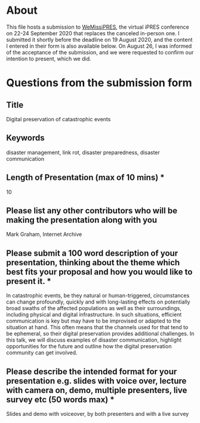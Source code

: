 # About

This file hosts a submission to [WeMissiPRES](https://www.dpconline.org/events/wemissipres), the virtual iPRES conference on 22-24 September 2020 that replaces the canceled in-person one. I submitted it shortly before the deadline on 19 August 2020, and the content I entered in their form is also available below. On August 26, I was informed of the acceptance of the submission, and we were requested to confirm our intention to present, which we did.

# Questions from the submission form

## Title

Digital preservation of catastrophic events


## Keywords
disaster management, link rot, disaster preparedness, disaster communication

## Length of Presentation (max of 10 mins) *

10

## Please list any other contributors who will be making the presentation along with you

Mark Graham, Internet Archive

## Please submit a 100 word description of your presentation, thinking about the theme which best fits your proposal and how you would like to present it. *

In catastrophic events, be they natural or human-triggered, circumstances can change profoundly, quickly and with long-lasting effects on potentially broad swaths of the affected populations as well as their surroundings, including physical and digital infrastructure. In such situations, efficient communication is key but may have to be improvised or adapted to the situation at hand. This often means that the channels used for that tend to be ephemeral, so their digital preservation provides additional challenges. In this talk, we will discuss examples of disaster communication, highlight opportunities for the future and outline how the digital preservation community can get involved.

## Please describe the intended format for your presentation e.g. slides with voice over, lecture with camera on, demo, multiple presenters, live survey etc (50 words max) *

Slides and demo with voiceover, by both presenters and with a live survey
